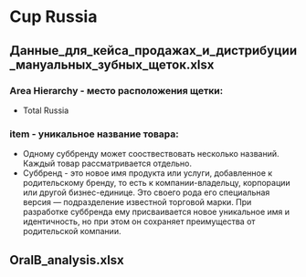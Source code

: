 # Cup Russia
## Данные_для_кейса_продажах_и_дистрибуции_мануальных_зубных_щеток.xlsx
### Area Hierarchy - место расположения щетки:
   - Total Russia
### item - уникальное название товара: 
   - Одному суббренду может сооствествовать несколько названий. Каждый товар рассматривается отдельно.
   - Суббренд - это новое имя продукта или услуги, добавленное к родительскому бренду, то есть к компании-владельцу, корпорации или другой бизнес-единице. Это своего рода его специальная версия — подразделение известной торговой марки. При разработке суббренда ему присваивается новое уникальное имя и идентичность, но при этом он сохраняет преимущества от родительской компании.
## OralB_analysis.xlsx
